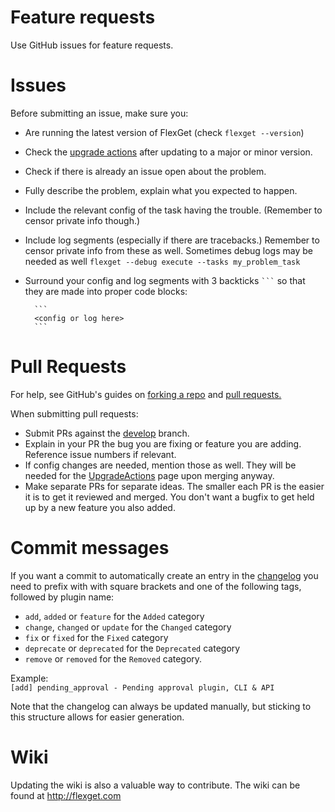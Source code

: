 # Feature requests

Use GitHub issues for feature requests.

# Issues

Before submitting an issue, make sure you:

- Are running the latest version of FlexGet (check `flexget --version`)
- Check the [upgrade actions](https://flexget.com/UpgradeActions) after updating to a major or minor version.
- Check if there is already an issue open about the problem.
- Fully describe the problem, explain what you expected to happen.
- Include the relevant config of the task having the trouble. (Remember to censor private info though.)
- Include log segments (especially if there are tracebacks.) Remember to censor private info from these as well.
  Sometimes debug logs may be needed as well `flexget --debug execute --tasks my_problem_task`
- Surround your config and log segments with 3 backticks ` ``` ` so that they are made into proper code blocks:

        ```
        <config or log here>
        ```

# Pull Requests

For help, see GitHub's guides on [forking a repo](https://help.github.com/articles/fork-a-repo/) and
[pull requests.](https://help.github.com/articles/using-pull-requests/)

When submitting pull requests:

- Submit PRs against the [develop](https://github.com/Flexget/Flexget/tree/develop) branch.
- Explain in your PR the bug you are fixing or feature you are adding. Reference issue numbers if relevant.
- If config changes are needed, mention those as well. They will be needed for the
  [UpgradeActions](http://flexget.com/UpgradeActions) page upon merging anyway.
- Make separate PRs for separate ideas. The smaller each PR is the easier it is to get it reviewed and merged.
  You don't want a bugfix to get held up by a new feature you also added.

# Commit messages

If you want a commit to automatically create an entry in the [changelog](http://flexget.com/ChangeLog) you need to
prefix with with square brackets and one of the following tags, followed by plugin name:

- `add`, `added` or `feature` for the `Added` category
- `change`, `changed` or `update` for the `Changed` category
- `fix` or `fixed` for the `Fixed` category
- `deprecate` or `deprecated` for the `Deprecated` category
- `remove` or `removed` for the `Removed` category.

Example:\
`[add] pending_approval - Pending approval plugin, CLI & API`

Note that the changelog can always be updated manually, but sticking to this structure allows for easier generation.

# Wiki

Updating the wiki is also a valuable way to contribute. The wiki can be found at <http://flexget.com>

